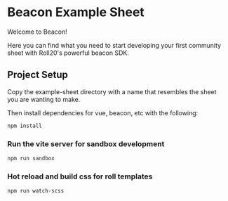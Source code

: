 # Beacon Example Sheet

Welcome to Beacon!

Here you can find what you need to start developing your first community sheet with Roll20's powerful beacon SDK.

## Project Setup

Copy the example-sheet directory with a name that resembles the sheet you are wanting to make.

Then install dependencies for vue, beacon, etc with the following:

```sh
npm install
```

### Run the vite server for sandbox development

```sh
npm run sandbox
```

### Hot reload and build css for roll templates

```sh
npm run watch-scss
```
